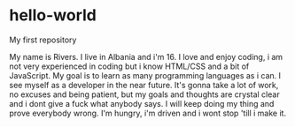 # hello-world
My first repository

My name is Rivers. I live in Albania and i'm 16. I love and enjoy coding, i am not very experienced in coding but i know HTML/CSS and a bit of JavaScript. My goal is to learn as many programming languages as i can.
I see myself as a developer in the near future. It's gonna take a lot of work, no excuses and being patient, but my goals and thoughts are crystal clear and i dont give a fuck what anybody says. I will keep doing my thing and prove everybody wrong. I'm hungry, i'm driven and i wont stop 'till i make it. 
